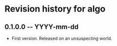 # Revision history for algo

## 0.1.0.0 -- YYYY-mm-dd

* First version. Released on an unsuspecting world.
